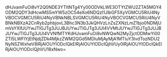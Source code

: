 dHJvamFuOi8vY2Q0NDE3YTItNTg4Yy00ODVkLWE3OTYtZWU2ZTA5MGY4ODM2QDY3dHcwMS5mYW5zOC54eXo6NDQzI1JlbGF5XyVGMCU5RiU4NyVBOCVGMCU5RiU4NyVBNkNBLSVGMCU5RiU4NyVBOCVGMCU5RiU4NyVBNkNBXzA2CnRyb2phbjovL3Bhc3N3b3JkQHVzLnZsZXNzLmZ1bjo0NDMjUmVsYXlfJUYwJTlGJTg3JUJBJUYwJTlGJTg3JUI4VVMtJUYwJTlGJTg3JUJBJUYwJTlGJTg3JUI4VVNfMTYKdHJvamFuOi8vNWQwN2MyZjctODMwYi00ZTI5LWFlYjEtNjdjZDk4MjkzZWM2QGd5MDIuMjAyMjA1MTIuY3lvdTozNDU2NyNSZWxheV8lRjAlOUYlODclQkElRjAlOUYlODclQjhVUy0lRjAlOUYlODclQkElRjAlOUYlODclQjhVU18xNwo=